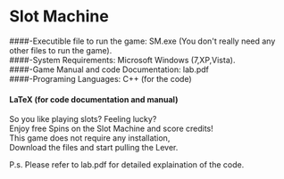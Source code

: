 # Slot Machine

####-Executible file to run the game: SM.exe (You don't really need any other files to run the game).  
####-System Requirements: Microsoft Windows (7,XP,Vista).  
####-Game Manual and code Documentation: lab.pdf  
####-Programing Languages: C++ (for the code)  
####                       LaTeX (for code documentation and manual)  
                         
So you like playing slots? Feeling lucky?  
Enjoy free Spins on the Slot Machine and score credits!  
This game does not require any installation,  
Download the files and start pulling the Lever.  
  
P.s. Please refer to lab.pdf for detailed explaination of the code.  
